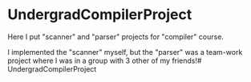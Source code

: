 # UndergradCompilerProject
Here I put "scanner" and "parser" projects for "compiler" course.

I implemented the "scanner" myself, but the "parser" was a team-work project where I was in a group with 3 other of my friends!# UndergradCompilerProject

